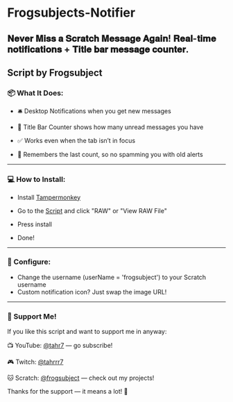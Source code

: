 # Frogsubjects-Notifier
𝐍𝐞𝐯𝐞𝐫 𝐌𝐢𝐬𝐬 𝐚 𝐒𝐜𝐫𝐚𝐭𝐜𝐡 𝐌𝐞𝐬𝐬𝐚𝐠𝐞 𝐀𝐠𝐚𝐢𝐧! 𝐑𝐞𝐚𝐥-𝐭𝐢𝐦𝐞 𝐧𝐨𝐭𝐢𝐟𝐢𝐜𝐚𝐭𝐢𝐨𝐧𝐬 + 𝐓𝐢𝐭𝐥𝐞 𝐛𝐚𝐫 𝐦𝐞𝐬𝐬𝐚𝐠𝐞 𝐜𝐨𝐮𝐧𝐭𝐞𝐫.
--------------------------------
Script by Frogsubject
-----
### **📦 What It Does:**

- 🛎️ Desktop Notifications when you get new messages

- 🔢 Title Bar Counter shows how many unread messages you have

- ✅ Works even when the tab isn’t in focus

- 🧠 Remembers the last count, so no spamming you with old alerts
---

### **💻 How to Install:**
- Install [Tampermonkey](https://www.tampermonkey.net/)

- Go to the [Script](https://github.com/Frogsubject/Frogsubjects-Notifier/blob/main/SCRIPT) and click "RAW" or "View RAW File"

- Press install

- Done!
---
### **🔧 Configure:**
- Change the username (userName = 'frogsubject') to your Scratch username
- Custom notification icon? Just swap the image URL!
---
### **💖 Support Me!**
If you like this script and want to support me in anyway:

📺 YouTube: [@tahr7](https://www.youtube.com/@tahr7) — go subscribe!

🎮 Twitch: [@tahrrr7](https://www.twitch.tv/tahrrr7)

🐱 Scratch: [@frogsubject](https://scratch.mit.edu/users/frogsubject/) — check out my projects!

Thanks for the support — it means a lot! 💜

